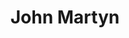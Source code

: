 ---
title: "John Martyn"
summary: "Iain David McGeachy , known professionally as John Martyn, was a Scottish singer-songwriter and guitarist. Over a 40-year career, he released 23 studio albums, and received frequent critical acclaim. The Times described him as \"an electrifying guitarist and singer whose music blurred the boundaries between folk, jazz, rock and blues\".Martyn began his career at age 17 as a key member of the Scottish folk music scene, drawing inspiration from American blues and English traditional music, and signed with Island Records. By the 1970s he had begun incorporating jazz and rock into his sound on albums such as Solid Air and One World , as well as experimenting with guitar effects and tape delay machines such as Echoplex. He struggled with substance abuse and domestic problems throughout the 1970s and 1980s, though he continued to release albums while collaborating with figures such as Phil Collins and Lee \"Scratch\" Perry. He remained active until his death in 2009."
image: "john-martyn.jpg"
apple_music_artist_url: "None"
wikipedia_url: "https://en.wikipedia.org/wiki/John_Martyn"
---